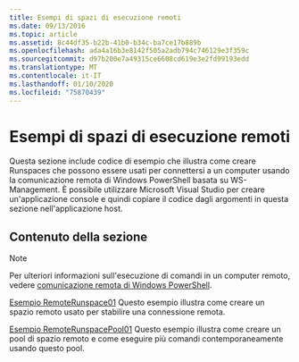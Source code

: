 ```yaml
---
title: Esempi di spazi di esecuzione remoti
ms.date: 09/13/2016
ms.topic: article
ms.assetid: 8c44df35-b22b-41b0-b34c-ba7ce17b889b
ms.openlocfilehash: ada4a16b3e8142f505a2adb794c746129e3f359c
ms.sourcegitcommit: d97b200e7a49315ce6608cd619e3e2fd99193edd
ms.translationtype: MT
ms.contentlocale: it-IT
ms.lasthandoff: 01/10/2020
ms.locfileid: "75870439"
---
```

# <a name="remote-runspace-samples"></a>Esempi di spazi di esecuzione remoti

Questa sezione include codice di esempio che illustra come creare Runspaces che possono essere usati per connettersi a un computer usando la comunicazione remota di Windows PowerShell basata su WS-Management. È possibile utilizzare Microsoft Visual Studio per creare un'applicazione console e quindi copiare il codice dagli argomenti in questa sezione nell'applicazione host.

## <a name="in-this-section"></a>Contenuto della sezione

> [!NOTE]
> Per ulteriori informazioni sull'esecuzione di comandi in un computer remoto, vedere [comunicazione remota di Windows PowerShell](/previous-versions/ms714644(v=vs.85)).

 [Esempio RemoteRunspace01](./remoterunspace01-sample.md) Questo esempio illustra come creare un spazio remoto usato per stabilire una connessione remota.

 [Esempio RemoteRunspacePool01](./remoterunspacepool01-sample.md) Questo esempio illustra come creare un pool di spazio remoto e come eseguire più comandi contemporaneamente usando questo pool.
